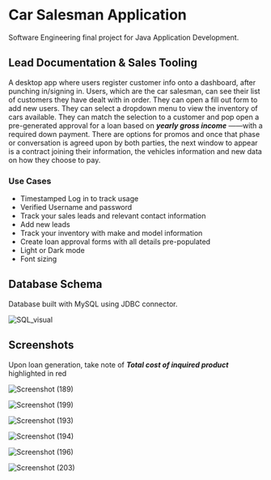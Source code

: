 # Car Salesman Application

Software Engineering final project for Java Application Development.

## Lead Documentation & Sales Tooling

A desktop app where users register customer info onto a dashboard, after punching
in/signing in. Users, which are the car salesman, can see their list of customers they
have dealt with in order. They can open a fill out form to add new users. They can select a dropdown menu to view the inventory of cars available. They can match the selection to a customer and pop open a pre-generated approval for a loan based on ***yearly gross income*** ——with a required down payment. There are options for promos and once that phase or conversation is agreed upon by both parties, the next window to appear is a contract joining their information, the vehicles information and new data on how they choose to pay.

### Use Cases

+ Timestamped Log in to track usage
+ Verified Username and password
+ Track your sales leads and relevant contact information
+ Add new leads
+ Track your inventory with make and model information
+ Create loan approval forms with all details pre-populated
+ Light or Dark mode
+ Font sizing 

## Database Schema

Database built with MySQL using JDBC connector.

![SQL_visual](https://user-images.githubusercontent.com/87147191/205205487-801ee871-153e-41e7-99bc-b21cca1e5e51.png)

## Screenshots
Upon loan generation, take note of ***Total cost of inquired product*** highlighted in red


![Screenshot (189)](https://user-images.githubusercontent.com/87147191/205206218-23ea9c20-e817-4e36-ba4a-dfe6288baeff.png)



![Screenshot (199)](https://user-images.githubusercontent.com/87147191/205206206-baa28a89-8749-4849-a39c-041efbb74c04.png)


![Screenshot (193)](https://user-images.githubusercontent.com/87147191/205207374-2e34387f-9963-41a9-9b6f-ce76b5ebb0b7.png)



![Screenshot (194)](https://user-images.githubusercontent.com/87147191/205206221-6f7dca9e-3312-4fdf-99a2-17a7ab54f32b.png)




![Screenshot (196)](https://user-images.githubusercontent.com/87147191/205206222-aab474cf-9868-48ba-9e46-23580dc34797.png)



![Screenshot (203)](https://user-images.githubusercontent.com/87147191/205206208-850d8ce1-7043-44cb-8232-779da5903aa5.png)
